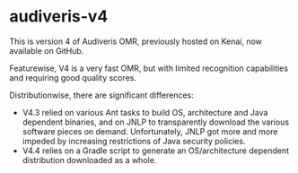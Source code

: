 # audiveris-v4
This is version 4 of Audiveris OMR, previously hosted on Kenai, now available on GitHub.

Featurewise, V4 is a very fast OMR, but with limited recognition capabilities and requiring good quality scores.

Distributionwise, there are significant differences:
* V4.3 relied on various Ant tasks to build OS, architecture and Java dependent binaries, and on JNLP to transparently download the various
software pieces on demand.
Unfortunately, JNLP got more and more impeded by increasing restrictions of Java security policies.
* V4.4 relies on a Gradle script to generate an OS/architecture dependent distribution downloaded as a whole.
